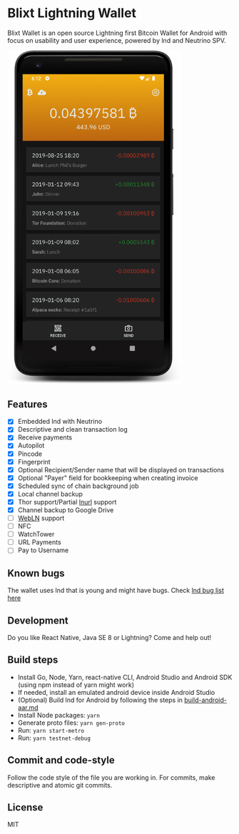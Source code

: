 # Blixt Lightning Wallet

Blixt Wallet is an open source Lightning first Bitcoin Wallet for Android with focus on usability and user experience,
powered by lnd and Neutrino SPV.

<p>
  <img alt="Blixt Lightning Wallet screenshot" src="blixt-wallet-screenshot.png" width="390" />
</p>

## Features

- [x] Embedded lnd with Neutrino
- [x] Descriptive and clean transaction log
- [x] Receive payments
- [x] Autopilot
- [x] Pincode
- [x] Fingerprint
- [x] Optional Recipient/Sender name that will be displayed on transactions
- [x] Optional "Payer" field for bookkeeping when creating invoice
- [x] Scheduled sync of chain background job
- [x] Local channel backup
- [x] Thor support/Partial [lnurl](https://github.com/btcontract/lnurl-rfc/blob/master/spec.md) support
- [x] Channel backup to Google Drive
- [ ] [WebLN](https://webln.dev/) support
- [ ] NFC
- [ ] WatchTower
- [ ] URL Payments
- [ ] Pay to Username

## Known bugs

The wallet uses lnd that is young and might have bugs. Check [lnd bug list here](https://github.com/lightningnetwork/lnd/issues?q=is%3Aissue+is%3Aopen+label%3Abug)

## Development

Do you like React Native, Java SE 8 or Lightning? Come and help out!

## Build steps

- Install Go, Node, Yarn, react-native CLI, Android Studio and Android SDK (using npm instead of yarn might work)
- If needed, install an emulated android device inside Android Studio
- (Optional) Build lnd for Android by following the steps in [build-android-aar.md](build-android-aar.md)
- Install Node packages: `yarn`
- Generate proto files: `yarn gen-proto`
- Run: `yarn start-metro`
- Run: `yarn testnet-debug`

## Commit and code-style

Follow the code style of the file you are working in.
For commits, make descriptive and atomic git commits.

## License

MIT

